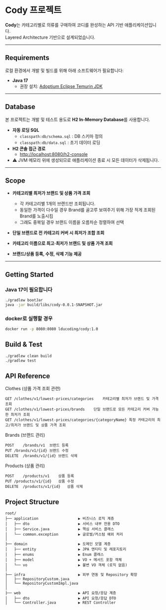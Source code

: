 # Cody 프로젝트

**Cody**는 카테고리별로 의류를 구매하여 코디를 완성하는 API 기반 애플리케이션입니다.  
Layered Architecture 기반으로 설계되었습니다.

---

## Requirements

로컬 환경에서 개발 및 빌드를 위해 아래 소프트웨어가 필요합니다:

- **Java 17**
    - 권장 설치: [Adoptium Eclipse Temurin JDK](https://adoptium.net)

---

## Database

본 프로젝트는 개발 및 테스트 용도로 **H2 In-Memory Database**를 사용합니다.

- **자동 로딩 SQL**
    - `classpath:db/schema.sql` : DB 스키마 정의
    - `classpath:db/data.sql` : 초기 데이터 로딩
- **H2 콘솔 접근 경로**
    - [http://localhost:8080/h2-console](http://localhost:8080/h2-console)
- ⚠️ JVM 메모리 위에 생성되므로 애플리케이션 종료 시 모든 데이터가 삭제됩니다.

---

##  Scope

- **카테고리별 최저가 브랜드 및 상품 가격 조회**
    - 각 카테고리별 1개의 브랜드만 조회됩니다.
    - 동일한 가격이 다수일 경우 Brand를 골고루 보여주기 위해 가장 적게 조회된 Brand를 노출시킴
    - 그래도 중복일 경우 브랜드 이름을 오름차순 정렬하여 선택

- **단일 브랜드로 전 카테고리 커버 시 최저가 조합 조회**

- **카테고리 이름으로 최고·최저가 브랜드 및 상품 가격 조회**

- **브랜드/상품 등록, 수정, 삭제 기능 제공**

---

## Getting Started

### Java 17이 필요합니다
```bash
./gradlew bootJar
java -jar build/libs/cody-0.0.1-SNAPSHOT.jar
```

### docker로 실행할 경우
```bash
docker run -p 8080:8080 lducoding/cody:1.0
```

## Build & Test
```bash
./gradlew clean build
./gradlew test
```

## API Reference
Clothes (상품 가격 조회 관련)
```
GET	/clothes/v1/lowest-prices/categories	카테고리별 최저가 브랜드 및 가격 조회
GET	/clothes/v1/lowest-prices/brands	단일 브랜드로 모든 카테고리 커버 가능한 최저가 조회
GET	/clothes/v1/lowest-prices/categories/{categoryName}	특정 카테고리의 최고/최저가 브랜드 및 상품 가격 조회
```
Brands (브랜드 관리)
```
POST	/brands/v1	브랜드 등록
PUT	/brands/v1/{id}	브랜드 수정
DELETE	/brands/v1/{id}	브랜드 삭제
```
Products (상품 관리)
```
POST	/products/v1	상품 등록
PUT	/products/v1/{id}	상품 수정
DELETE	/products/v1/{id}	상품 삭제
```

## Project Structure
```
root/
├── application                  ▶ 비즈니스 로직 계층
│   ├── dto                      ▶ 서비스 내부 전용 DTO
│   ├── Service.java             ▶ 핵심 서비스 클래스
│   └── common.exception         ▶ 글로벌/커스텀 예외 처리
│
├── domain                       ▶ 도메인 모델 계층
│   ├── entity                   ▶ JPA 엔티티 및 레포지토리
│   ├── enums                    ▶ Enum 클래스
│   ├── model                    ▶ VO + 메서드 포함 객체
│   └── vo                       ▶ 불변 VO 객체 (로직 없음)
│
├── infra                        ▶ 외부 연동 및 Repository 확장
│   ├── RepositoryCustom.java
│   └── RepositoryCustomImpl.java
│
├── web                          ▶ API 요청/응답 계층
│   ├── dto                      ▶ API 요청/응답 DTO
│   └── Controller.java          ▶ REST Controller

```
